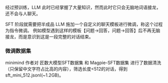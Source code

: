 经过预训练，LLM 此时已经掌握了大量知识，然而此时它只会无脑地词语接龙，还不会与人聊天。

SFT 阶段就需要把半成品 LLM 施加一个自定义的聊天模板进行微调，称这个过程为指令微调。
例如模型遇到这样的模板【问题->回答，问题->回答】后不再无脑接龙，而是意识到这是一段完整的对话结束。

### 微调数据集
minimind 作者对 匠数大模型SFT数据集 和 Magpie-SFT数据集 进行了数据清洗（只保留中文字符占比高的内容），筛选长度<512的对话，得到sft_mini_512.jsonl(~1.2GB)。